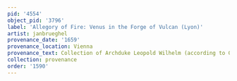 ```yaml
---
pid: '4554'
object_pid: '3796'
label: 'Allegory of Fire: Venus in the Forge of Vulcan (Lyon)'
artist: janbrueghel
provenance_date: '1659'
provenance_location: Vienna
provenance_text: Collection of Archduke Leopold Wilhelm (according to Garas 1968)
collection: provenance
order: '1590'
---
```

